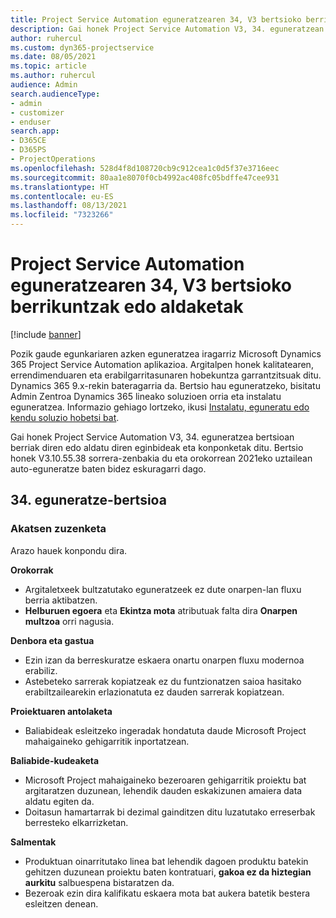 ```yaml
---
title: Project Service Automation eguneratzearen 34, V3 bertsioko berrikuntzak edo aldaketak
description: Gai honek Project Service Automation V3, 34. eguneratzean erabilgarri dauden eginbideak eta konponketak ditu.
author: ruhercul
ms.custom: dyn365-projectservice
ms.date: 08/05/2021
ms.topic: article
ms.author: ruhercul
audience: Admin
search.audienceType:
- admin
- customizer
- enduser
search.app:
- D365CE
- D365PS
- ProjectOperations
ms.openlocfilehash: 528d4f8d108720cb9c912cea1c0d5f37e3716eec
ms.sourcegitcommit: 80aa1e8070f0cb4992ac408fc05bdffe47cee931
ms.translationtype: HT
ms.contentlocale: eu-ES
ms.lasthandoff: 08/13/2021
ms.locfileid: "7323266"
---
```

# <a name="whats-new-or-changed-in-project-service-automation-update-release-34-v3"></a>Project Service Automation eguneratzearen 34, V3 bertsioko berrikuntzak edo aldaketak

[!include [banner](../includes/psa-now-project-operations.md)]

Pozik gaude egunkariaren azken eguneratzea iragarriz Microsoft Dynamics 365 Project Service Automation aplikazioa. Argitalpen honek kalitatearen, errendimenduaren eta erabilgarritasunaren hobekuntza garrantzitsuak ditu. Dynamics 365 9.x-rekin bateragarria da. Bertsio hau eguneratzeko, bisitatu Admin Zentroa Dynamics 365 lineako soluzioen orria eta instalatu eguneratzea. Informazio gehiago lortzeko, ikusi [Instalatu, eguneratu edo kendu soluzio hobetsi bat](/power-platform/admin/install-remove-preferred-solution).

Gai honek Project Service Automation V3, 34. eguneratzea bertsioan berriak diren edo aldatu diren eginbideak eta konponketak ditu. Bertsio honek V3.10.55.38 sorrera-zenbakia du eta orokorrean 2021eko uztailean auto-eguneratze baten bidez eskuragarri dago.

## <a name="update-release-34"></a>34. eguneratze-bertsioa

### <a name="bug-fixes"></a>Akatsen zuzenketa
Arazo hauek konpondu dira.

**Orokorrak**

- Argitaletxeek bultzatutako eguneratzeek ez dute onarpen-lan fluxu berria aktibatzen.
- **Helburuen egoera** eta **Ekintza mota** atributuak falta dira **Onarpen multzoa** orri nagusia.

**Denbora eta gastua**

- Ezin izan da berreskuratze eskaera onartu onarpen fluxu modernoa erabiliz.
- Astebeteko sarrerak kopiatzeak ez du funtzionatzen saioa hasitako erabiltzailearekin erlazionatuta ez dauden sarrerak kopiatzean.

**Proiektuaren antolaketa**

- Baliabideak esleitzeko ingeradak hondatuta daude Microsoft Project mahaigaineko gehigarritik inportatzean.

**Baliabide-kudeaketa**

- Microsoft Project mahaigaineko bezeroaren gehigarritik proiektu bat argitaratzen duzunean, lehendik dauden eskakizunen amaiera data aldatu egiten da.
- Doitasun hamartarrak bi dezimal gainditzen ditu luzatutako erreserbak berresteko elkarrizketan.

**Salmentak**

- Produktuan oinarritutako linea bat lehendik dagoen produktu batekin gehitzen duzunean proiektu baten kontratuari, **gakoa ez da hiztegian aurkitu** salbuespena bistaratzen da.
- Bezeroak ezin dira kalifikatu eskaera mota bat aukera batetik bestera esleitzen denean.
